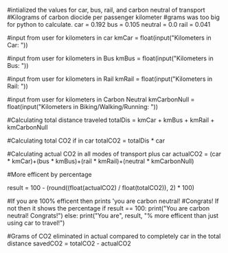 #intialized the values for car, bus, rail, and carbon neutral of transport
#Kilograms of carbon diocide per passenger kilometer
#grams was too big for python to calculate.
car = 0.192
bus = 0.105
neutral = 0.0
rail = 0.041

#input from user for kilometers in car
kmCar = float(input("Kilometers in Car: "))

#input from user for kilometers in Bus
kmBus = float(input("Kilometers in Bus: "))

#input from user for kilometers in Rail
kmRail = float(input("Kilometers in Rail: "))

#input from user for kilometers in Carbon Neutral
kmCarbonNull = float(input("Kilometers in Biking/Walking/Running: "))

#Calculating total distance traveled
totalDis = kmCar + kmBus + kmRail + kmCarbonNull

#Calculating total CO2 if in car
totalCO2 = totalDis * car

#Calculating actual CO2 in all modes of transport plus car
actualCO2 = (car * kmCar)+(bus * kmBus)+(rail * kmRail)+(neutral * kmCarbonNull)

#More efficent by percentage

result = 100 - (round((float(actualCO2) / float(totalCO2)), 2) * 100)

#If you are 100% efficent then prints 'you are carbon neutral! 
#Congrats! If not then it shows the percentage
if result == 100: 
  print("You are carbon neutral! Congrats!")
else: 
  print("You are", result, "% more efficent than just using car to travel!")

#Grams of CO2 eliminated in actual compared to completely car in the total distance
savedCO2 = totalCO2 - actualCO2
